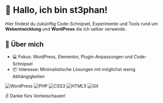 # 👋 Hallo, ich bin st3phan!

Hier findest du zukünftig Code-Schnipsel, Experimente und Tools rund um **Webentwicklung** und **WordPress** die ich selber verwende.


## 🚀 Über mich
- 💻 Fokus: WordPress, Elementor, Plugin-Anpassungen und Code-Schnipsel
- 📦 Interesse: Minimalistische Lösungen mit möglichst wenig Abhängigkeiten  

![WordPress](https://img.shields.io/badge/-WordPress-21759B?style=flat&logo=wordpress&logoColor=white)
![PHP](https://img.shields.io/badge/-PHP-777BB4?style=flat&logo=php&logoColor=white)
![CSS3](https://img.shields.io/badge/-CSS3-1572B6?style=flat&logo=css3&logoColor=white)
![HTML5](https://img.shields.io/badge/-HTML5-E34F26?style=flat&logo=html5&logoColor=white)
![Git](https://img.shields.io/badge/-Git-F05032?style=flat&logo=git&logoColor=white)

<!--
## 📊 GitHub-Statistiken
![Stephan’s GitHub Stats](https://github-readme-stats.vercel.app/api?username=st3phan76&show_icons=true&hide_border=true&count_private=true&theme=default)
-->

✌️ Danke fürs Vorbeischauen!
